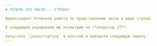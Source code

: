 ```yaml
---
# ТЕПЕРЬ ЭТО ЧИСЛО -- СТРОКА!

Превосходно! Отличная работа по представлению числа в виде строки.

В следующем упражнении мы посмотрим на **оператор if**.

Запустите `javascripting` в консоли и выберите следующую задачу.
---
```


